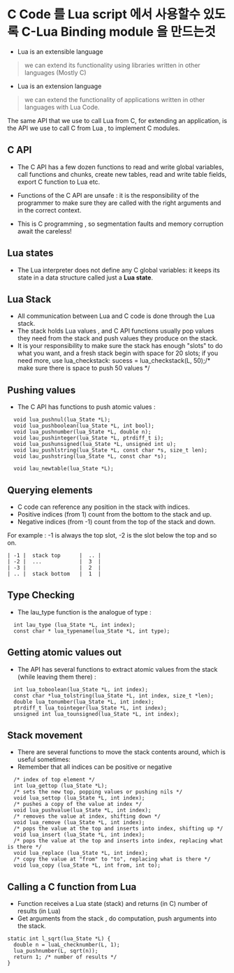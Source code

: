 # C Code 를 Lua script 에서 사용할수 있도록 C-Lua Binding module 을 만드는것

- Lua is an extensible language
> we can extend its functionality using libraries written in other languages (Mostly C)

- Lua is an extension language
> we can extend the functionality of applications written in other languages with Lua Code.

The same API that we use to call Lua from C, for extending an application, is the API we use to call C from Lua , to implement C modules.


## C API
- The C API has a few dozen functions to read and write global variables,
  call functions and chunks, create new tables, read and write table fields, export C function to Lua etc.

- Functions of the C API are unsafe : it is the responsibility of the programmer to make sure they are called with the right arguments and in the correct context.

- This is C programming , so segmentation faults and memory corruption await the careless!


## Lua states
- The Lua interpreter does not define any C global variables: it keeps its state in a data structure called just a **Lua state**.

## Lua Stack
- All communication between Lua and C code is done through the Lua stack.
- The stack holds Lua values , and C API functions usually pop values they need from the stack and push values they produce on the stack.
- It is your responsibility to make sure the stack has enough "slots" to do what you want, and a fresh stack begin with space for 20 slots;
if you need more, use lua_checkstack:
sucess = lua_checkstack(L, 50);/* make sure there is space to push 50 values */

## Pushing values
- The C API has functions to push atomic values :
```
  void lua_pushnul(lua_State *L);
  void lua_pushboolean(lua_State *L, int bool);
  void lua_pushnumber(lua_State *L, double n);
  void lau_pushinteger(lua_State *L, ptrdiff_t i);
  void lua_pushunsigned(lua_State *L, unsigned int u);
  void lau_pushlstring(lua_State *L, const char *s, size_t len);
  void lau_pushstring(lua_State *L, const char *s);

  void lau_newtable(lua_State *L);
```

## Querying elements
- C code can reference any position in the stack with indices.
- Positive indices (from 1) count from the bottom to the stack and up.
- Negative indices (from -1) count from the top of the stack and down.

For example : -1 is always the top slot, -2 is the slot below the top and so on.
```
| -1 |  stack top      |  .. |
| -2 |  ...            |  3  |
| -3 |                 |  2  |
| .. |  stack bottom   |  1  |
```

## Type Checking
- The lau_type function is the analogue of type :
```
  int lau_type (lua_State *L, int index);
  const char * lua_typename(lua_State *L, int type);
```

## Getting atomic values out
- The API has several functions to extract atomic values from the stack (while leaving them there) :
```
  int lua_toboolean(lua_State *L, int index);
  const char *lua_tolstring(lua_State *L, int index, size_t *len);
  double lua_tonumber(lua_State *L, int index);
  ptrdiff_t lua_tointeger(lua_State *L, int index);
  unsigned int lua_tounsigned(lua_State *L, int index);
```

## Stack movement
- There are several functions to move the stack contents around, which is useful sometimes:
- Remember that all indices can be positive or negative
```
  /* index of top element */
  int lua_gettop (lua_State *L);
  /* sets the new top, popping values or pushing nils */
  void lua_settop (lua_State *L, int index);
  /* pushes a copy of the value at index */
  void lua_pushvalue(lua_State *L, int index);
  /* removes the value at index, shifting down */
  void lua_remove (lua_State *L, int index);
  /* pops the value at the top and inserts into index, shifting up */
  void lua_insert (lua_State *L, int index);
  /* pops the value at the top and inserts into index, replacing what is there */
  void lua_replace (lua_State *L, int index);
  /* copy the value at "from" to "to", replacing what is there */
  void lua_copy (lua_State *L, int from, int to);
```

## Calling a C function from Lua
- Function receives a Lua state (stack) and returns (in C) number of results (in Lua)
- Get arguments from the stack , do computation, push arguments into the stack.
```
static int l_sqrt(lua_State *L) {
  double n = luaL_checknumber(L, 1);
  lua_pushnumber(L, sqrt(n));
  return 1; /* number of results */
}
```
